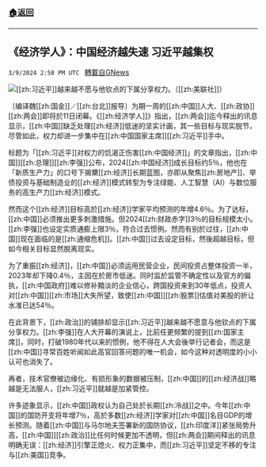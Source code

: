 ###  [:house:返回](README.md)
---


## 《经济学人》：中国经济越失速 习近平越集权
`3/9/2024 2:58 PM UTC ` [轉載自GNews](https://gnews.org/articles/2380277)

![](https://img.ltn.com.tw/Upload/business/page/800/2024/03/09/4602803_1_1.jpg "")[[zh:习近平]]越来越不愿与他钦点的下属分享权力。（[[zh:美联社]]）

〔编译魏[[zh:国金]]／[[zh:台北]]报导〕为期一周的[[zh:中国]]人大、[[zh:政协]][[zh:两会]]即将於11日闭幕。《[[zh:经济学人]]》指出，[[zh:两会]]迄今释出的讯息显示，[[zh:中国]]缺乏处理[[zh:经济]]低迷的坚实计画，其一些目标与现实脱节，尽管如此，权力却进一步集中在[[zh:中国国家主席]][[zh:习近平]]手中。

标题为「[[zh:习近平]]对权力的饥渴正伤害[[zh:中国经济]]」的文章指出，[[zh:中国]][[zh:总理]][[zh:李强]]公布，2024[[zh:中国经济]]成长目标约5％，他也在「新质生产力」的口号下揭櫫[[zh:经济]]长期蓝图，亦即从聚焦[[zh:房地产]]、举债投资与基础制造业的[[zh:经济]]模式转型为专注绿能、人工智慧（AI）与数位服务的高生产力[[zh:经济]]模式。

然而这个[[zh:经济]]目标高於[[zh:经济]]学家平均预测的年增4.6％。为了达标，[[zh:中国]]必须推出更多刺激措施。但2024[[zh:财政赤字]]3％的目标规模太小。[[zh:李强]]也设定实质通膨上限3％，符合过去惯例。然而有别於过往，[[zh:中国]]现在面临的是[[zh:通缩危机]]。[[zh:中国]]过去设定目标，然後超越目标，但如今相关目标显然脱离现实。

为了重振[[zh:经济]]，[[zh:中国]]必须运用民营企业，民间投资占整体投资一半，2023年却下降0.4％，主因在於房市低迷。同时监於监管不确定性以及官方的偏执，[[zh:中国政府]]难以修补黯淡的企业信心，跨国投资来到30年低点，投资人对[[zh:中国]][[zh:市场]]大失所望，致使[[zh:中国]][[zh:股票]]估值对美股的折让水准已达54％。

在此背景下，[[zh:政治]]的铺排却显示[[zh:习近平]]越来越不愿意与他钦点的下属分享权力。[[zh:李强]]在人大开幕的演说上，比前任更频繁的提到[[zh:国家主席]]，同时，打破1980年代以来的惯例，他不得在人大会後举行记者会，而这是[[zh:中国]]寻常百姓听闻如此高官回答问题的唯一机会，如今这种对透明度的小小认可也消失了。

再者，技术官僚被边缘化、有损形象的数据被压制，[[zh:中国]]的[[zh:经济战]]略越是无法服人，[[zh:习近平]]就越是加紧管控。

许多迹象显示，[[zh:中国]]政权认为自己处於长期[[zh:冷战]]之中。今年[[zh:中国]]的国防开支将年增7％，高於多数[[zh:经济]]学家对[[zh:中国]]名目GDP的增长预测。随着[[zh:中国]]与马尔地夫签署新的国防协议，[[zh:印度洋]]紧张局势升高，[[zh:中国]][[zh:政治]]比任何时候更加不透明，但[[zh:两会]]期间释出的讯息明确无误：[[zh:经济]]引擎正熄火、权力正集中，而[[zh:习近平]]坚定不移的专注与[[zh:美国]]竞争。
